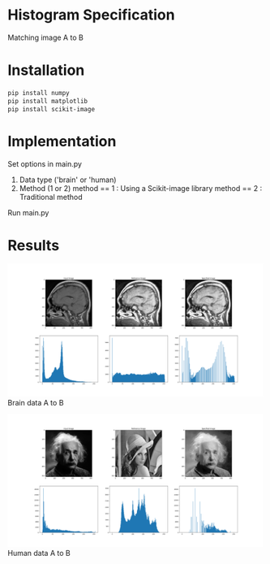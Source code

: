 # Histogram Specification
Matching image A to B

# Installation
```
pip install numpy
pip install matplotlib
pip install scikit-image
```

# Implementation
Set options in main.py

1. Data type ('brain' or 'human)
2. Method (1 or 2)
   method == 1 : Using a Scikit-image library
   method == 2 : Traditional method

Run main.py

# Results
![plot](./data/result_brain.png)
Brain data A to B

![plot](./data/result_human.png)
Human data A to B
